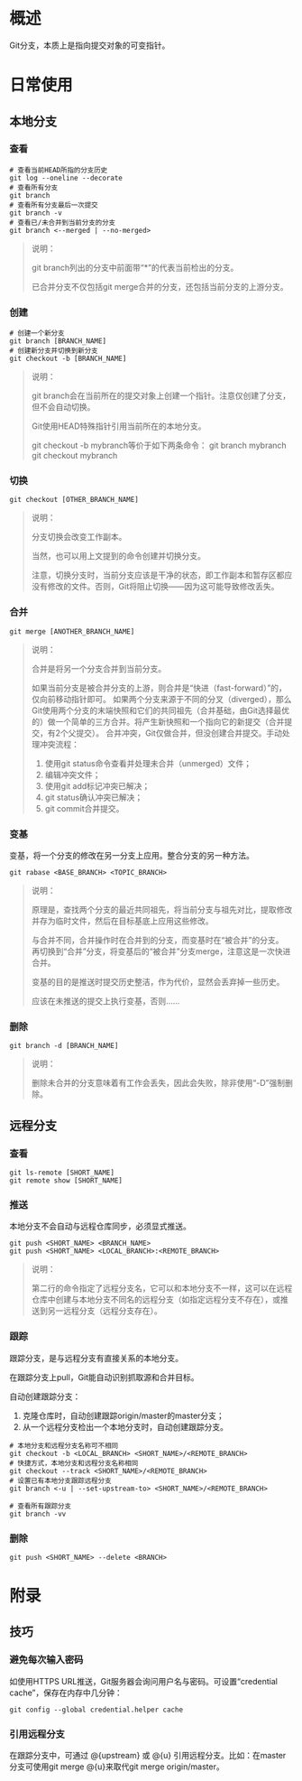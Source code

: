 # 概述

Git分支，本质上是指向提交对象的可变指针。

# 日常使用

## 本地分支
### 查看

```git
# 查看当前HEAD所指的分支历史
git log --oneline --decorate
# 查看所有分支
git branch
# 查看所有分支最后一次提交
git branch -v
# 查看已/未合并到当前分支的分支
git branch <--merged | --no-merged>
```

> 说明：
>
> git branch列出的分支中前面带“*”的代表当前检出的分支。
>
> 已合并分支不仅包括git merge合并的分支，还包括当前分支的上游分支。

### 创建

```git
# 创建一个新分支
git branch [BRANCH_NAME]
# 创建新分支并切换到新分支
git checkout -b [BRANCH_NAME]
```

> 说明：
>
> git branch会在当前所在的提交对象上创建一个指针。注意仅创建了分支，但不会自动切换。
>
> Git使用HEAD特殊指针引用当前所在的本地分支。
>
> git checkout -b mybranch等价于如下两条命令：
> git branch mybranch
> git checkout mybranch

### 切换

```git
git checkout [OTHER_BRANCH_NAME]
```

> 说明：
>
> 分支切换会改变工作副本。
>
> 当然，也可以用上文提到的命令创建并切换分支。
>
> 注意，切换分支时，当前分支应该是干净的状态，即工作副本和暂存区都应没有修改的文件。否则，Git将阻止切换——因为这可能导致修改丢失。

### 合并 

```git
git merge [ANOTHER_BRANCH_NAME]
```

> 说明：
>
> 合并是将另一个分支合并到当前分支。
>
> 如果当前分支是被合并分支的上游，则合并是“快进（fast-forward）”的，仅向前移动指针即可。
> 如果两个分支来源于不同的分叉（diverged），那么Git使用两个分支的末端快照和它们的共同祖先（合并基础，由Git选择最优的）做一个简单的三方合并。将产生新快照和一个指向它的新提交（合并提交，有2个父提交）。
> 合并冲突，Git仅做合并，但没创建合并提交。手动处理冲突流程：
>
> 1. 使用git status命令查看并处理未合并（unmerged）文件；
> 2. 编辑冲突文件；
> 3. 使用git add标记冲突已解决；
> 4. git status确认冲突已解决；
> 5. git commit合并提交。

### 变基

变基，将一个分支的修改在另一分支上应用。整合分支的另一种方法。

```git
git rabase <BASE_BRANCH> <TOPIC_BRANCH>
```

> 说明：
>
> 原理是，查找两个分支的最近共同祖先，将当前分支与祖先对比，提取修改并存为临时文件，然后在目标基底上应用这些修改。
>
> 与合并不同，合并操作时在合并到的分支，而变基时在“被合并”的分支。
> 再切换到“合并”分支，将变基后的“被合并”分支merge，注意这是一次快进合并。
>
> 变基的目的是推送时提交历史整洁，作为代价，显然会丢弃掉一些历史。
>
> 应该在未推送的提交上执行变基，否则……

### 删除

```git
git branch -d [BRANCH_NAME]
```

> 说明：
>
> 删除未合并的分支意味着有工作会丢失，因此会失败，除非使用“-D”强制删除。

## 远程分支

### 查看

```git
git ls-remote [SHORT_NAME]
git remote show [SHORT_NAME]
```

### 推送

本地分支不会自动与远程仓库同步，必须显式推送。

```git
git push <SHORT_NAME> <BRANCH_NAME>
git push <SHORT_NAME> <LOCAL_BRANCH>:<REMOTE_BRANCH>
```

> 说明：
>
> 第二行的命令指定了远程分支名，它可以和本地分支不一样，这可以在远程仓库中创建与本地分支不同名的远程分支（如指定远程分支不存在），或推送到另一远程分支（远程分支存在）。

### 跟踪

跟踪分支，是与远程分支有直接关系的本地分支。

在跟踪分支上pull，Git能自动识别抓取源和合并目标。

自动创建跟踪分支：

1. 克隆仓库时，自动创建跟踪origin/master的master分支；
2. 从一个远程分支检出一个本地分支时，自动创建跟踪分支。

```git
# 本地分支和远程分支名称可不相同
git checkout -b <LOCAL_BRANCH> <SHORT_NAME>/<REMOTE_BRANCH>
# 快捷方式，本地分支和远程分支名称相同
git checkout --track <SHORT_NAME>/<REMOTE_BRANCH>
# 设置已有本地分支跟踪远程分支
git branch <-u | --set-upstream-to> <SHORT_NAME>/<REMOTE_BRANCH>

# 查看所有跟踪分支
git branch -vv
```

### 删除

```git
git push <SHORT_NAME> --delete <BRANCH>
```



# 附录

## 技巧

### 避免每次输入密码

如使用HTTPS URL推送，Git服务器会询问用户名与密码。可设置“credential cache”，保存在内存中几分钟：

```git
git config --global credential.helper cache
```

### 引用远程分支

在跟踪分支中，可通过 @{upstream} 或 @{u} 引用远程分支。比如：在master分支可使用git merge @{u}来取代git merge origin/master。
